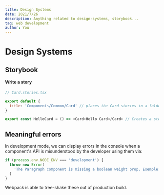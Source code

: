 ```yaml
---
title: Design Systems
date: 2021/7/26
description: Anything related to design-systems, storybook...
tag: web development
author: You
---
```


# Design Systems

## Storybook

#### Write a story

```js
// Card.stories.tsx

export default {
  title: 'Components/Common/Card' // places the Card stories in a folder
}

export const HelloCard = () => <Card>Hello Card</Card> // Creates a story based on the CamelCase component name
```

## Meaningful errors

In development mode, we can display errors in the console when a component's API is misunderstood by the developer using them via:

```js
if (process.env.NODE_ENV === 'development') {
  throw new Error(
    'The Paragraph component is missing a boolean weight prop. Exemple: < Paragraph M /> (from XS to XL)'
  )
}
```

Webpack is able to tree-shake these out of production build.
